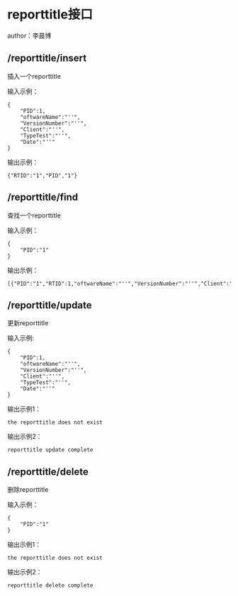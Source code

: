# reporttitle接口
author：李晨博

## /reporttitle/insert
插入一个reporttitle

输入示例：
```
{               
    "PID":1,
    "oftwareName":"''",
    "VersionNumber":"''",
    "Client":"''",
    "TypeTest":"''",
    "Date":"''"
}
```

输出示例：
```
{"RTID":"1","PID","1"}
```

## /reporttitle/find
查找一个reporttitle

输入示例：
```
{
    "PID":"1"
}
```
输出示例：
```
[{"PID":"1","RTID":1,"oftwareName":"''","VersionNumber":"''","Client":"''","TypeTest":"''","Date":"''"}]
```

## /reporttitle/update
更新reporttitle

输入示例:
```
{               
    "PID":1,
    "oftwareName":"''",
    "VersionNumber":"''",
    "Client":"''",
    "TypeTest":"''",
    "Date":"''"
}
```

输出示例1：
```
the reporttitle does not exist
```
输出示例2：
```
reporttitle update complete
```

## /reporttitle/delete
删除reporttitle

输入示例：
```
{
    "PID":"1"
}
```
输出示例1：
```
the reporttitle does not exist
```
输出示例2：
```
reporttitle delete complete
```